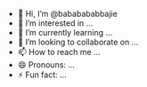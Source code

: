 - 👋 Hi, I’m @bababababbajie
- 👀 I’m interested in ...
- 🌱 I’m currently learning ...
- 💞️ I’m looking to collaborate on ...
- 📫 How to reach me ...
- 😄 Pronouns: ...
- ⚡ Fun fact: ...

<!---
bababababbajie/bababababbajie is a ✨ special ✨ repository because its `README.md` (this file) appears on your GitHub profile.
You can click the Preview link to take a look at your changes.
--->
